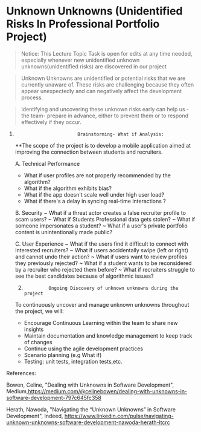 # Unknown Unknowns (Unidentified Risks In Professional Portfolio Project)

> Notice: This Lecture Topic Task is open for edits at any time needed, especially whenever new unidentified unknown unknowns(unidentified risks) are discovered in our project

> Unknown Unknowns are  unidentified or potential risks that we are currently unaware of. These risks are challenging because they often appear unexpectedly and can negatively affect
>the development process.

>Identifying and  uncovering  these unknown risks early  can help us -the team-  prepare in advance, either to prevent them or to respond effectively if they occur.


  1.                            Brainstorming- What if Analysis:
     **The scope of the project is to develop a mobile application aimed at improving the connection between  students and recruiters.

     A. Technical Performance
     -  What if user profiles are not properly recommended by the algorithm?
     - What if the algorithm exhibits bias?
     - What if the app doesn't scale well under high user load?
     - What if there's a delay in syncing real-time interactions ?

     B. Security
     ~ What if a threat actor creates a false recruiter profile to scam users?
     ~ What if Students Professional data gets stolen?
     ~ What if someone impersonates a student?
     ~ What if a user's private portfolio content is unintentionally made public?

     C. User Experience
     ~ What if the users find it difficult to connect with interested recruiters?
     ~ What if users accidentally swipe (left or right) and cannot undo their action?
     ~ What if users want to review profiles they previously rejected?
     ~ What if a student wants to be reconsidered by a recruiter who rejected them before?
     ~ What if recruiters struggle to see the best candidates because of algorithmic issues?



     2.              Ongoing Discovery of unknown unknowns during the project
     To continuously uncover and manage unknown unknowns throughout the project, we will: 
       - Encourage Continuous Learning within the team to share new insights
       - Maintain documentation and knowledge management to keep track of changes
       - Continue using the agile development practices 
       - Scenario planning (e.g What if)
       - Testing: unit tests, integration tests,etc.

   



References:

Bowen, Celine, "Dealing with Unknowns in Software Development", Medium,https://medium.com/@celinebowen/dealing-with-unknowns-in-software-development-797c645fc358


Herath, Nawoda, "Navigating the “Unknown Unknowns” in Software Development", Indeed, 
https://www.linkedin.com/pulse/navigating-unknown-unknowns-software-development-nawoda-herath-ltcrc



